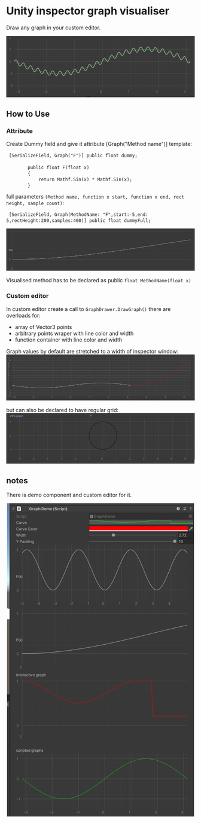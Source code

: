 
# Unity inspector graph visualiser

 Draw any graph in your custom editor.
 
 <p align="center">
  <img src="https://github.com/MPrzekop/Unity-Inspector-Graph/blob/images/Editor/GIT%20images/Main.png" width="700" title="header image of overlayed sines">
 </p>
 

## How to Use
### Attribute
Create Dummy field and give it attribute [Graph("Method name")]
template:

```
 [SerializeField, Graph("F")] public float dummy;
       
        public float F(float x)
        {
            return Mathf.Sin(x) * Mathf.Sin(x);
        }
```

full parameters `(Method name, function x start, function x end, rect height, sample count)`:

```
 [SerializeField, Graph(MethodName: "F",start:-5,end: 5,rectHeight:200,samples:400)] public float dummyFull;
```

![](https://github.com/MPrzekop/Unity-Inspector-Graph/blob/images/Editor/GIT%20images/AttributeVis.png)

Visualised method has to be declared as public `float MethodName(float x)`

### Custom editor
In custom editor create a call to `GraphDrawer.DrawGraph()` there are overloads for:
* array of Vector3 points
* arbitrary points wraper with line color and width
* function container with line color and width

Graph values by default are stretched to a width of inspector window:
![](https://github.com/MPrzekop/Unity-Inspector-Graph/blob/images/Editor/GIT%20images/Stretched.png)

but can also be declared to have regular grid:
![](https://github.com/MPrzekop/Unity-Inspector-Graph/blob/images/Editor/GIT%20images/ortho.png)


## notes
There is demo component and custom editor for it.
<p align="center">
  <img src="https://github.com/MPrzekop/Unity-Inspector-Graph/blob/images/Editor/GIT%20images/Demo.png" width="500" title="component demo">
 </p>

